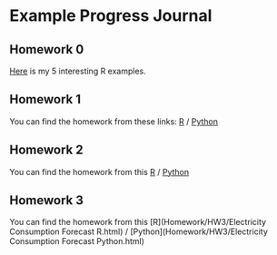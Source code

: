 # Example Progress Journal

## Homework 0

[Here](Homework/HW0/Examples.html) is my 5 interesting R examples.

## Homework 1

You can find the homework from these links: [R](Homework/HW1/Sport-Forcasting-R.html) / [Python](Homework/HW1/Sport-Forcasting-Python.html)

## Homework 2

You can find the homework from this [R](Homework/HW2/PCA-uWaveGestureLibrary-R.html) / [Python](Homework/HW2/PCA-uWaveGestureLibrary-Python.html)

## Homework 3

You can find the homework from this [R](Homework/HW3/Electricity Consumption Forecast R.html) / [Python](Homework/HW3/Electricity Consumption Forecast Python.html)
